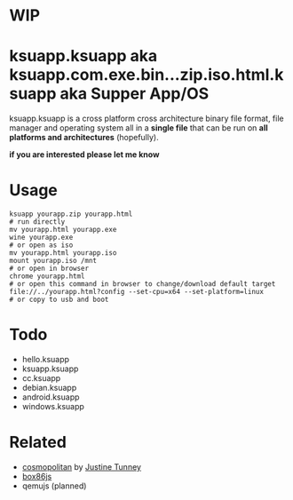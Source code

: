 # WIP

# ksuapp.ksuapp aka ksuapp.com.exe.bin...zip.iso.html.ksuapp aka Supper App/OS
ksuapp.ksuapp is a cross platform cross architecture binary file format, file manager and operating system 
all in a **single file** that can be run on **all platforms and architectures** (hopefully).

**if you are interested please let me know**

# Usage
```
ksuapp yourapp.zip yourapp.html
# run directly 
mv yourapp.html yourapp.exe
wine yourapp.exe
# or open as iso
mv yourapp.html yourapp.iso
mount yourapp.iso /mnt
# or open in browser
chrome yourapp.html
# or open this command in browser to change/download default target
file://../yourapp.html?config --set-cpu=x64 --set-platform=linux
# or copy to usb and boot
```

# Todo
* hello.ksuapp
* ksuapp.ksuapp
* cc.ksuapp
* debian.ksuapp
* android.ksuapp
* windows.ksuapp

# Related
* [cosmopolitan](https://github.com/jart/cosmopolitan) by [Justine Tunney](https://github.com/jart)
* [box86js](https://github.com/raoofha/box86js)
* qemujs (planned)

